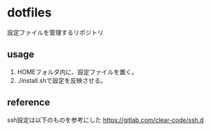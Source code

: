 # dotfiles

設定ファイルを管理するリポジトリ

## usage

1. HOMEフォルダ内に、設定ファイルを置く。
2. ./install.shで設定を反映させる。

## reference

ssh設定は以下のものを参考にした
https://gitlab.com/clear-code/ssh.d
